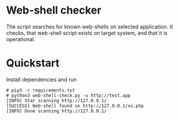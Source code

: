# Web-shell checker

The script searches for known web-shells on selected application. It checks, that web-shell script exists on target system, and that it is operational.

# Quickstart

Install dependencies and run
```
# pip3 -r requirements.txt
# python3 web-shell-check.py -u http://test.app
[INFO] Star scanning http://127.0.0.1/
[SUCCESS] Web-shell found on http://127.0.0.1/xx.php
[INFO] Done scanning http://127.0.0.1/
```

